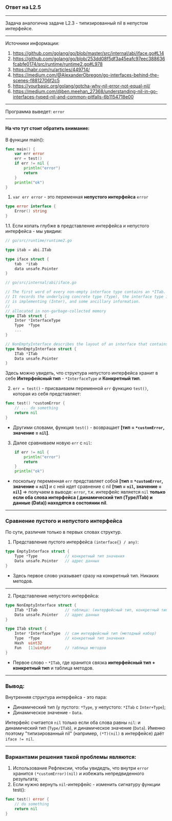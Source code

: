 ### Ответ на L2.5

---
Задача аналогична задаче L2.3 - типизированный nil в непустом интерфейсе.

---
Источники информации:
1. https://github.com/golang/go/blob/master/src/internal/abi/iface.go#L14
2. https://github.com/golang/go/blob/253dd08f5df3a45eafc97eec388636fcabfe0174/src/runtime/runtime2.go#L978
3. https://habr.com/ru/articles/449714/
4. https://medium.com/@AlexanderObregon/go-interfaces-behind-the-scenes-f8812706f2c5
5. https://yourbasic.org/golang/gotcha-why-nil-error-not-equal-nil/ 
6. https://medium.com/@ben.meehan_27368/understanding-nil-in-go-interfaces-typed-nil-and-common-pitfalls-6b1154718e00 


---

Программа выведет: 
`error`

---

#### На что тут стоит обратить внимание:

В функции main():

``` go
func main() {
	var err error
	err = test()
	if err != nil {
		println("error")
		return
	}
	println("ok")
}
```

1. `var err error` - это переменная **непустого интерфейса** `error`

```go
type error interface {
    Error() string
}
```

1.1. Если копать глубже в представление интерфейса и непустого интерфейса - мы увидим:

```go
// go/src/runtime/runtime2.go

type itab = abi.ITab

type iface struct {
	tab  *itab
	data unsafe.Pointer
}
```

```go
// go/src/internal/abi/iface.go

// The first word of every non-empty interface type contains an *ITab.
// It records the underlying concrete type (Type), the interface type it
// is implementing (Inter), and some ancillary information.
//
// allocated in non-garbage-collected memory
type ITab struct {
	Inter *InterfaceType
	Type  *Type
	...
}

// NonEmptyInterface describes the layout of an interface that contains any methods.
type NonEmptyInterface struct {
	ITab *ITab
	Data unsafe.Pointer
}
```
Здесь можно увидеть, что структура непустого интерфейса хранит в себе **Интерфейсный тип** - `*InterfaceType` и **Конкретный тип**. 

2. `err = test()` - присваиваем переменной `err` функцию `test()`, которая из себя представляет:
```go
func test() *customError {
	// ... do something
	return nil
}
```
- Другими словами, функция `test()` - возвращает **[тип = `*customError`, значение = `nil`]**.

3. Далее сравниваем новую `err` с `nil`:
```go
	if err != nil {
		println("error")
		return
	}
	println("ok")
```

- поскольку переменная `err` представляет собой **[тип = `*customError`, значение = `nil`]** и с ней идет сравнение с nil **[тип = `nil`, значение = `nil`]** => получаем в выводе: `error`, т.к. интерфейс является `nil` **только если оба слова интерфейса ( динамический тип (Type/ITab) и данные (Data)) находятся в состоянии nil**.

---
### Сравнение пустого и непустого интерфейса

По сути, различия только в первых словах структур.

1. Представление пустого интерфейса `(interface{} / any)`:
```go
type EmptyInterface struct {
    Type *Type            // конкретный тип значения
    Data unsafe.Pointer   // адрес данных
}
```
- Здесь первое слово указывает сразу на конкретный тип. Никаких методов.

---
2. Представление непустого интерфейса:

```go
type NonEmptyInterface struct {
    ITab *ITab            // таблица: (интерфейсный тип, конкретный тип, методы)
    Data unsafe.Pointer   // адрес данных
}

type ITab struct {
    Inter *InterfaceType  // сам интерфейсный тип (методный набор)
    Type  *Type           // конкретный тип значения
    Hash  uint32
    Fun   [1]uintptr      // таблица методов 
}
```

- Первое слово - `*ITab`, где хранится связка **интерфейсный тип + конкретный тип** и таблица методов.
---

### Вывод:

Внутренняя структура интерфейса - это пара:

- Динамический тип (у пустого: `*Type`, у непустого: `*ITab` с `Inter+Type`);
- Динамическое значение - `Data`.

Интерфейс считается `nil` только если оба слова равны `nil`: и динамический тип (`Type/ITab`), и динамическое значение (`Data`). Именно поэтому "типизированный nil" (например, `(*T)(nil)` в интерфейсе) даёт `iface != nil`.

---

### Вариантами решения такой проблемы являются: 

1. Использование Рефлексии, чтобы увидедть, что внутри `error` хранится `(*customError)(nil)` и избежать непредвиденного результата;
2. Если нужно вернуть `nil`-интерфейс - изменить сигнатуру функции test():
```go
func test() error {
	// do something
	return nil
}
```


